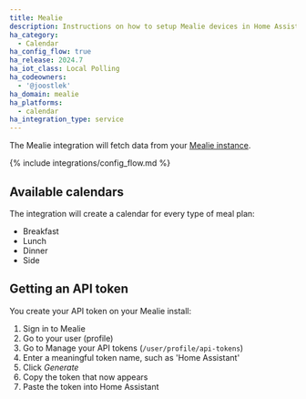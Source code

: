 ```yaml
---
title: Mealie
description: Instructions on how to setup Mealie devices in Home Assistant.
ha_category:
  - Calendar
ha_config_flow: true
ha_release: 2024.7
ha_iot_class: Local Polling
ha_codeowners:
  - '@joostlek'
ha_domain: mealie
ha_platforms:
  - calendar
ha_integration_type: service
---
```


The Mealie integration will fetch data from your [Mealie instance](https://mealie.io/).

{% include integrations/config_flow.md %}

## Available calendars

The integration will create a calendar for every type of meal plan:

- Breakfast
- Lunch
- Dinner
- Side


## Getting an API token

You create your API token on your Mealie install:
1. Sign in to Mealie
2. Go to your user (profile)
3. Go to Manage your API tokens (`/user/profile/api-tokens`)
4. Enter a meaningful token name, such as 'Home Assistant'
6. Click _Generate_
7. Copy the token that now appears
8. Paste the token into Home Assistant
